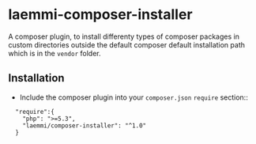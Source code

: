 laemmi-composer-installer
=========================

A composer plugin, to install differenty types of composer packages in custom directories outside the default composer default installation path which is in the `vendor` folder.

Installation
------------

- Include the composer plugin into your `composer.json` `require` section::

```
  "require":{
    "php": ">=5.3",
    "laemmi/composer-installer": "^1.0"
  }
```

